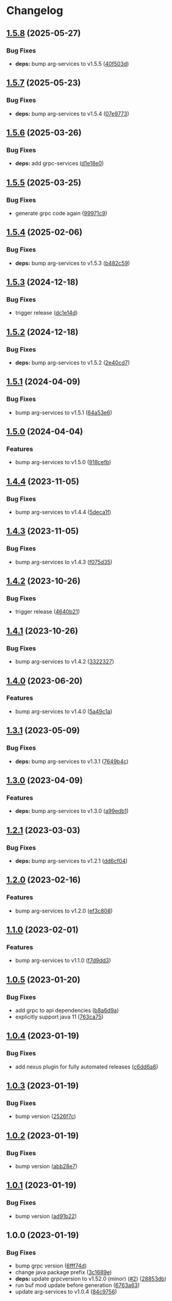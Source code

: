 # Changelog

## [1.5.8](https://github.com/recap-utr/arg-services-java/compare/v1.5.7...v1.5.8) (2025-05-27)

### Bug Fixes

* **deps:** bump arg-services to v1.5.5 ([40f503d](https://github.com/recap-utr/arg-services-java/commit/40f503d3eca9727c0d205f03478fef31b2cac5b6))

## [1.5.7](https://github.com/recap-utr/arg-services-java/compare/v1.5.6...v1.5.7) (2025-05-23)

### Bug Fixes

* **deps:** bump arg-services to v1.5.4 ([07e9773](https://github.com/recap-utr/arg-services-java/commit/07e9773e363e46cf971492469e882fb4d669af1f))

## [1.5.6](https://github.com/recap-utr/arg-services-java/compare/v1.5.5...v1.5.6) (2025-03-26)

### Bug Fixes

* **deps:** add grpc-services ([d1e18e0](https://github.com/recap-utr/arg-services-java/commit/d1e18e0efcb8f43bfda5726615a9be939f75351f))

## [1.5.5](https://github.com/recap-utr/arg-services-java/compare/v1.5.4...v1.5.5) (2025-03-25)

### Bug Fixes

* generate grpc code again ([99971c9](https://github.com/recap-utr/arg-services-java/commit/99971c9b6c15b97ccc7c8135ac99b4eaa407f219))

## [1.5.4](https://github.com/recap-utr/arg-services-java/compare/v1.5.3...v1.5.4) (2025-02-06)

### Bug Fixes

* **deps:** bump arg-services to v1.5.3 ([b482c59](https://github.com/recap-utr/arg-services-java/commit/b482c59e035a5e15890072e0540deb9afb0dbd4e))

## [1.5.3](https://github.com/recap-utr/arg-services-java/compare/v1.5.2...v1.5.3) (2024-12-18)

### Bug Fixes

* trigger release ([dc1e14d](https://github.com/recap-utr/arg-services-java/commit/dc1e14da16feb710ef6c6ad97d1c931f06210a8a))

## [1.5.2](https://github.com/recap-utr/arg-services-java/compare/v1.5.1...v1.5.2) (2024-12-18)

### Bug Fixes

* **deps:** bump arg-services to v1.5.2 ([2e40cd7](https://github.com/recap-utr/arg-services-java/commit/2e40cd7c481df650e70fb9b133d808347e8b3b8c))

## [1.5.1](https://github.com/recap-utr/arg-services-java/compare/v1.5.0...v1.5.1) (2024-04-09)


### Bug Fixes

* bump arg-services to v1.5.1 ([64a53e6](https://github.com/recap-utr/arg-services-java/commit/64a53e6ca2383bb1d191f8625691e5102a2d1bfb))

## [1.5.0](https://github.com/recap-utr/arg-services-java/compare/v1.4.4...v1.5.0) (2024-04-04)


### Features

* bump arg-services to v1.5.0 ([918cefb](https://github.com/recap-utr/arg-services-java/commit/918cefba5ac80aa0980ff9b87ddeb4158c988d0c))

## [1.4.4](https://github.com/recap-utr/arg-services-java/compare/v1.4.3...v1.4.4) (2023-11-05)


### Bug Fixes

* bump arg-services to v1.4.4 ([5deca1f](https://github.com/recap-utr/arg-services-java/commit/5deca1f8b387bbffa402ed48bba73d2fd9cc0d07))

## [1.4.3](https://github.com/recap-utr/arg-services-java/compare/v1.4.2...v1.4.3) (2023-11-05)


### Bug Fixes

* bump arg-services to v1.4.3 ([f075d35](https://github.com/recap-utr/arg-services-java/commit/f075d35236b57fa729d5940cdff5b347eefe1b34))

## [1.4.2](https://github.com/recap-utr/arg-services-java/compare/v1.4.1...v1.4.2) (2023-10-26)


### Bug Fixes

* trigger release ([4640b21](https://github.com/recap-utr/arg-services-java/commit/4640b21b65c4c24aaa4d14099f47594c2dee4026))

## [1.4.1](https://github.com/recap-utr/arg-services-java/compare/v1.4.0...v1.4.1) (2023-10-26)


### Bug Fixes

* bump arg-services to v1.4.2 ([3322327](https://github.com/recap-utr/arg-services-java/commit/3322327255e6f5c17bd29c574aec315c9d0e4162))

## [1.4.0](https://github.com/recap-utr/arg-services-java/compare/v1.3.1...v1.4.0) (2023-06-20)


### Features

* bump arg-services to v1.4.0 ([5a49c1a](https://github.com/recap-utr/arg-services-java/commit/5a49c1a153bbfe27a60669f65a1f29fb19fcdca2))

## [1.3.1](https://github.com/recap-utr/arg-services-java/compare/v1.3.0...v1.3.1) (2023-05-09)


### Bug Fixes

* **deps:** bump arg-services to v1.3.1 ([7649b4c](https://github.com/recap-utr/arg-services-java/commit/7649b4c8720948f426654a8eb8a1d4bb49014259))

## [1.3.0](https://github.com/recap-utr/arg-services-java/compare/v1.2.1...v1.3.0) (2023-04-09)


### Features

* **deps:** bump arg-services to v1.3.0 ([a99edb1](https://github.com/recap-utr/arg-services-java/commit/a99edb18f9281c235bdf74ffbc3bfd2c931a2e5f))

## [1.2.1](https://github.com/recap-utr/arg-services-java/compare/v1.2.0...v1.2.1) (2023-03-03)


### Bug Fixes

* **deps:** bump arg-services to v1.2.1 ([dd6cf04](https://github.com/recap-utr/arg-services-java/commit/dd6cf04bda838ea0ff9cae5e1688eb5180c299d3))

## [1.2.0](https://github.com/recap-utr/arg-services-java/compare/v1.1.0...v1.2.0) (2023-02-16)


### Features

* bump arg-services to v1.2.0 ([ef3c808](https://github.com/recap-utr/arg-services-java/commit/ef3c808048c2b1c02eb5135f4dda14a44797cbdc))

## [1.1.0](https://github.com/recap-utr/arg-services-java/compare/v1.0.5...v1.1.0) (2023-02-01)


### Features

* bump arg-services to v1.1.0 ([f7d9dd3](https://github.com/recap-utr/arg-services-java/commit/f7d9dd36754d87c8582de4dd6b56eaf8dc7259b8))

## [1.0.5](https://github.com/recap-utr/arg-services-java/compare/v1.0.4...v1.0.5) (2023-01-20)


### Bug Fixes

* add grpc to api dependencies ([b8a6d9a](https://github.com/recap-utr/arg-services-java/commit/b8a6d9a4260ccc40bffc29d71d2f613e2c908d8a))
* explicitly support java 11 ([763ca75](https://github.com/recap-utr/arg-services-java/commit/763ca75430f43ca07762d5c8c144e26e7c0a02aa))

## [1.0.4](https://github.com/recap-utr/arg-services-java/compare/v1.0.3...v1.0.4) (2023-01-19)


### Bug Fixes

* add nexus plugin for fully automated releases ([c6dd6a6](https://github.com/recap-utr/arg-services-java/commit/c6dd6a68d3b520a90481665ee2b151512a1bdeac))

## [1.0.3](https://github.com/recap-utr/arg-services-java/compare/v1.0.2...v1.0.3) (2023-01-19)


### Bug Fixes

* bump version ([2526f7c](https://github.com/recap-utr/arg-services-java/commit/2526f7c2290ca41be185a0d2f287c694d956f4c0))

## [1.0.2](https://github.com/recap-utr/arg-services-java/compare/v1.0.1...v1.0.2) (2023-01-19)


### Bug Fixes

* bump version ([abb28e7](https://github.com/recap-utr/arg-services-java/commit/abb28e7d11b09e82001c76548d2d92c014b02c7b))

## [1.0.1](https://github.com/recap-utr/arg-services-java/compare/v1.0.0...v1.0.1) (2023-01-19)


### Bug Fixes

* bump version ([ad91b22](https://github.com/recap-utr/arg-services-java/commit/ad91b224317d5ce1a1c824d67d52aa237b264022))

## 1.0.0 (2023-01-19)


### Bug Fixes

* bump grpc version ([6fff74d](https://github.com/recap-utr/arg-services-java/commit/6fff74d33e43de5aede44e674de94d3cd01715b6))
* change java package prefix ([3c1689e](https://github.com/recap-utr/arg-services-java/commit/3c1689eef8efa6e775bc1a59016753021736ceea))
* **deps:** update grpcversion to v1.52.0 (minor) ([#2](https://github.com/recap-utr/arg-services-java/issues/2)) ([28853db](https://github.com/recap-utr/arg-services-java/commit/28853db7343000353d3cf4f4d074188b3e08e1ae))
* run buf mod update before generation ([6763a63](https://github.com/recap-utr/arg-services-java/commit/6763a638c6f299079540ab439c1ecae3f54a1979))
* update arg-services to v1.0.4 ([84c9756](https://github.com/recap-utr/arg-services-java/commit/84c9756b232aa2ac92fb59455babe03b1b31da79))

